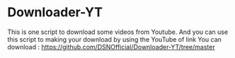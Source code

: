# Downloader-YT
This is one script to download some videos from Youtube. And you can use this script to making your download by using the YouTube of link
You can download : https://github.com/DSNOfficial/Downloader-YT/tree/master
